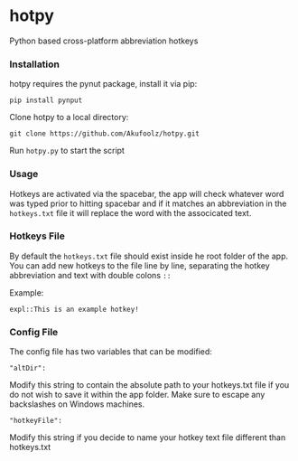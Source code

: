 # hotpy
Python based cross-platform abbreviation hotkeys

### Installation
hotpy requires the pynut package, install it via pip:

`pip install pynput`

Clone hotpy to a local directory:

`git clone https://github.com/Akufoolz/hotpy.git`

Run `hotpy.py` to start the script

### Usage

Hotkeys are activated via the spacebar, the app will check whatever word was typed prior to hitting spacebar and if it matches an abbreviation in the `hotkeys.txt` file it will replace the word with the associcated text.

### Hotkeys File
By default the `hotkeys.txt` file should exist inside he root folder of the app. You can add new hotkeys to the file line by line, separating the hotkey abbreviation and text with double colons `::`

Example:

`expl::This is an example hotkey!`

### Config File
The config file has two variables that can be modified:

`"altDir":`

Modify this string to contain the absolute path to your hotkeys.txt file if you do not wish to save it within the app folder. Make sure to escape any backslashes on Windows machines.

`"hotkeyFile":`

Modify this string if you decide to name your hotkey text file different than hotkeys.txt